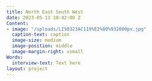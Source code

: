 ```yaml
---
title: North East South West
date: 2023-05-13 10:42:00 Z
Content:
- image: "/uploads/LIS0323AC119%E2%80%932000px.jpg"
  caption-text: caption
  image-size: medium
  image-position: middle
  image-margin-right: xsmall
Words:
  interview-text: Text here
layout: project
---
```


